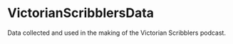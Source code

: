 # VictorianScribblersData
Data collected and used in the making of the Victorian Scribblers podcast.
